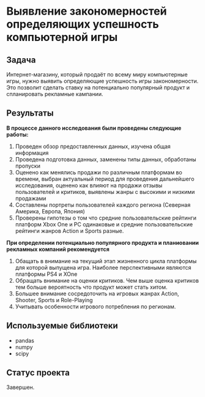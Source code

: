 # Выявление закономерностей определяющих успешность компьютерной игры 


## Задача

Интернет-магазину, который продаёт по всему миру компьютерные игры, нужно выявить определяющие успешность игры закономерности. 
Это позволит сделать ставку на потенциально популярный продукт и спланировать рекламные кампании.

## Результаты
**В процессе данного исследования были проведены следующие работы:**
1. Проведен обзор предоставленных данных, изучена общая информация
2. Проведена подготовка данных, заменены типы данных, обработаны пропуски
3. Оценено как менялись продажи по различным платформам во времени, выбран актуальный период для проведения дальнейшего исследования, оценено как влияют на продажи отзывы пользователей и критиков, выявлены жанры с высокими и низкими продажами
4. Составлены портреты пользователей каждого региона (Северная Америка, Европа, Япония)
5. Проверены гипотезы о том что средние пользовательские рейтинги платформ Xbox One и PC одинаковые и средние пользовательские рейтинги жанров Action и Sports разные.

**При определении потенциально популярного продукта и планиовании рекламных компаний рекомендуется**
1. Обащать в внимание на текущий этап жизненного цикла платформы для которой выпущена игра. Наиболее перспективными являются платформы PS4 и XOne
2. Обращать внимание на оценки критиков. Чем выше оценка критиков тем больше вероятность что продукт может стать хитом.
3. Большее внимание сосредоточить на игровых жанрах Action, Shooter, Sports и Role-Playing
4. Учитывать особенности игрового потребления по регионам.

## Используемые библиотеки
* pandas
* numpy
* scipy

## Статус проекта

Завершен.
